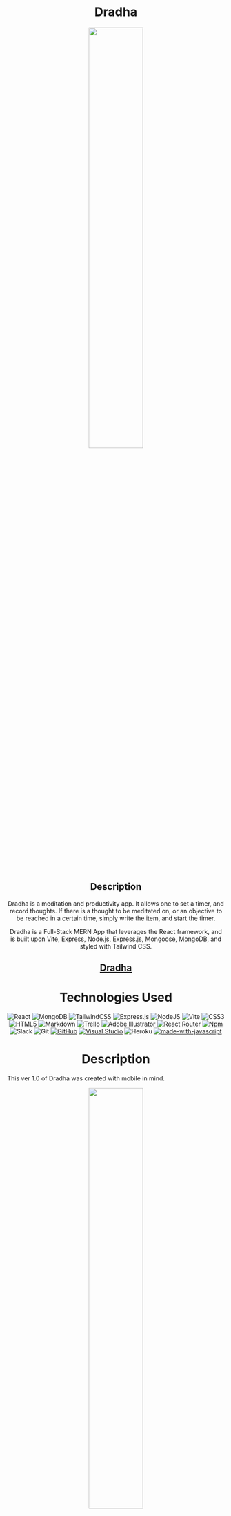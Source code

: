 <div align="center">

# Dradha

<img src="./src/assets/logos/dradha_logo.png" width="50%"/>

## Description

Dradha is a meditation and productivity app. It allows one to set a timer, and record thoughts. If there is a thought to be meditated on, or an objective to be reached in a certain time, simply write the item, and start the timer. 

Dradha is a Full-Stack MERN App that leverages the React framework, and is built upon Vite, Express, Node.js, Express.js, Mongoose, MongoDB, and styled with Tailwind CSS. 

## [Dradha](https://dradha.herokuapp.com/)

# Technologies Used

![React](https://img.shields.io/badge/react-%2320232a.svg?style=for-the-badge&logo=react&logoColor=%2361DAFB)
![MongoDB](https://img.shields.io/badge/MongoDB-%234ea94b.svg?style=for-the-badge&logo=mongodb&logoColor=white)
![TailwindCSS](https://img.shields.io/badge/tailwindcss-%2338B2AC.svg?style=for-the-badge&logo=tailwind-css&logoColor=white)
![Express.js](https://img.shields.io/badge/express.js-%23404d59.svg?style=for-the-badge&logo=express&logoColor=%2361DAFB)
![NodeJS](https://img.shields.io/badge/node.js-6DA55F?style=for-the-badge&logo=node.js&logoColor=white)
![Vite](https://img.shields.io/badge/vite-%23646CFF.svg?style=for-the-badge&logo=vite&logoColor=white)
![CSS3](https://img.shields.io/badge/css3-%231572B6.svg?style=for-the-badge&logo=css3&logoColor=white)
![HTML5](https://img.shields.io/badge/html5-%23E34F26.svg?style=for-the-badge&logo=html5&logoColor=white)
![Markdown](https://img.shields.io/badge/markdown-%23000000.svg?style=for-the-badge&logo=markdown&logoColor=white)
![Trello](https://img.shields.io/badge/Trello-%23026AA7.svg?style=for-the-badge&logo=Trello&logoColor=white)
![Adobe Illustrator](https://img.shields.io/badge/adobe%20illustrator-%23FF9A00.svg?style=for-the-badge&logo=adobe%20illustrator&logoColor=white)
![React Router](https://img.shields.io/badge/React_Router-CA4245?style=for-the-badge&logo=react-router&logoColor=white)
[![Npm](https://badgen.net/badge/icon/npm?icon=npm&label)](https://https://npmjs.com/)
![Slack](https://img.shields.io/badge/Slack-4A154B?style=for-the-badge&logo=slack&logoColor=white)
![Git](https://img.shields.io/badge/git-%23F05033.svg?style=for-the-badge&logo=git&logoColor=white)
[![GitHub](https://badgen.net/badge/icon/github?icon=github&label)](https://github.com)
[![Visual Studio](https://badgen.net/badge/icon/visualstudio?icon=visualstudio&label)](https://visualstudio.microsoft.com)
![Heroku](https://img.shields.io/badge/heroku-%23430098.svg?style=for-the-badge&logo=heroku&logoColor=white)
[![made-with-javascript](https://img.shields.io/badge/Made%20with-JavaScript-1f425f.svg)](https://www.javascript.com)


# Description

</div>

This ver 1.0 of Dradha was created with mobile in mind.

<div align="center">

<img src="./readme_files/dradha-01.png" width="50%"/>

Write down a thought.

<img src="./readme_files/dradha-02.png" width="50%"  />

And add it to a list.

<img src="./readme_files/dradha-03.png" width="50%" />

Set a timer. 

<img src="./readme_files/dradha-04.png" width="50%"  />

And be inspired. 

<img src="./readme_files/dradha-05.png" width="50%"  />

# Process

<img src="./readme_files/code-model.png" width="50%"  />

The main model of the app simply stores user information. 

<img src="./readme_files/code-controller.png" width="50%"  />

The controller includes a search function to find a single quote. 

<img src="./readme_files/code-comp.png" width="50%"  />

<img src="./readme_files/code-comp-02.png" width="50%"  />

The timer portion includes various components that interact with each other at different levels. 

The different components are controlled by a series of different states that are managed by React Context. 

# Resources

- [react-timer-hook](https://github.com/amrlabib/react-timer-hook)

- [react-customizable-progressbar](https://github.com/martyan/react-customizable-progressbar)

- [react-use-sound](https://github.com/joshwcomeau/use-sound)

- [react-router-dom](https://reactrouter.com/en/main)

# Acknowledgements

<div align="center">
I personally thank Vilem, Eric, Anthony, Liam, Kolbi, Allan, Shay, Austin, Collin, Maria, Kelli, and Kendall for the late night support and help throughout this project. 
</div>